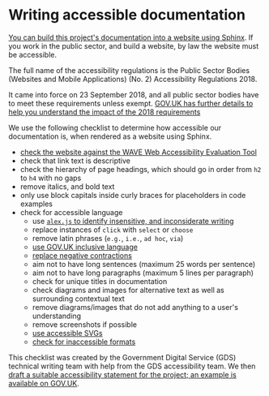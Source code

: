 # Writing accessible documentation

[You can build this project's documentation into a website using
Sphinx][docs-write-sphinx-documentation]. If you work in the public sector, and build a
website, by law the website must be accessible.

The full name of the accessibility regulations is the Public Sector Bodies (Websites
and Mobile Applications) (No. 2) Accessibility Regulations 2018.

It came into force on 23 September 2018, and all public sector bodies have to meet
these requirements unless exempt. [GOV.UK has further details to help you understand
the impact of the 2018 requirements][govuk-accessibility]

We use the following checklist to determine how accessible our documentation is, when
rendered as a website using Sphinx.

- [check the website against the WAVE Web Accessibility Evaluation Tool][wave]
- check that link text is descriptive
- check the hierarchy of page headings, which should go in order from `h2` to `h4` with
  no gaps
- remove italics, and bold text
- only use block capitals inside curly braces for placeholders in code examples
- check for accessible language
  - use [`alex.js` to identify insensitive, and inconsiderate writing][alex-js]
  - replace instances of `click` with `select` or `choose`
  - remove latin phrases (`e.g.`, `i.e.`, `ad hoc`, `via`)
  - [use GOV.UK inclusive language][govuk-language]
  - [replace negative contractions][negative-contractions]
  - aim not to have long sentences (maximum 25 words per sentence)
  - aim not to have long paragraphs (maximum 5 lines per paragraph)
  - check for unique titles in documentation
  - check diagrams and images for alternative text as well as surrounding contextual
    text
  - remove diagrams/images that do not add anything to a user's understanding
  - remove screenshots if possible
  - [use accessible SVGs][govuk-design-system-images]
  - [check for inaccessible formats][govuk-accessible-formats]

This checklist was created by the Government Digital Service (GDS) technical writing
team with help from the GDS accessibility team. We then [draft a suitable accessibility
statement for the project; an example is available on
GOV.UK][govuk-sample-accessibility].

[alex-js]: https://alexjs.com/
[docs-write-sphinx-documentation]: ./writing_sphinx_documentation.md
[govuk-accessible-formats]: https://www.gov.uk/guidance/how-to-publish-on-gov-uk/accessible-pdfs
[govuk-accessibility]: https://www.gov.uk/guidance/accessibility-requirements-for-public-sector-websites-and-apps
[govuk-design-system-images]: https://design-system.service.gov.uk/styles/images/
[govuk-language]: https://www.gov.uk/government/publications/inclusive-communication/inclusive-language-words-to-use-and-avoid-when-writing-about-disability
[govuk-sample-accessibility]: https://www.gov.uk/government/publications/sample-accessibility-statement
[negative-contractions]: https://www.englishclub.com/vocabulary/contractions-negative.htm
[wave]: https://wave.webaim.org/
